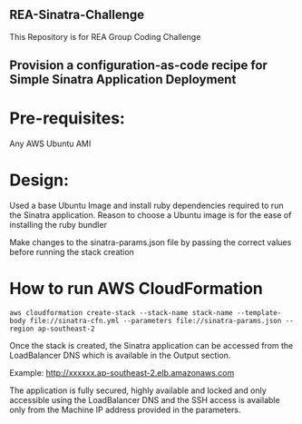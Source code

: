 ## REA-Sinatra-Challenge
This Repository is for REA Group Coding Challenge

## Provision a configuration-as-code recipe for Simple Sinatra Application Deployment

# Pre-requisites:

Any AWS Ubuntu AMI

# Design:
Used a base Ubuntu Image and install ruby dependencies required to run the Sinatra application. Reason to choose a Ubuntu image is for the ease of installing the ruby bundler

Make changes to the sinatra-params.json file by passing the correct values before running the stack creation

# How to run AWS CloudFormation
```
aws cloudformation create-stack --stack-name stack-name --template-body file://sinatra-cfn.yml --parameters file://sinatra-params.json --region ap-southeast-2
```

Once the stack is created, the Sinatra application can be accessed from the LoadBalancer DNS which is available in the Output section.

Example:
http://xxxxxx.ap-southeast-2.elb.amazonaws.com

The application is fully secured, highly available and locked  and only accessible using the LoadBalancer DNS and the SSH access is available only from the Machine IP address provided in the parameters.
